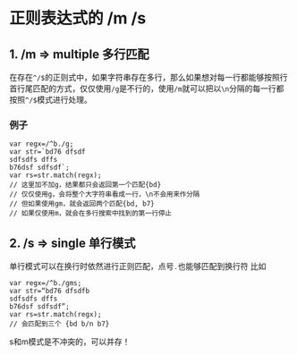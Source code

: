 # 正则表达式的 /m /s
## 1. /m => multiple 多行匹配
在存在`^/$`的正则式中，如果字符串存在多行，那么如果想对每一行都能够按照行首行尾匹配的方式，仅仅使用`/g`是不行的，使用`/m`就可以把以`\n`分隔的每一行都按照`^/$`模式进行处理。
### 例子
```JS
var regx=/^b./g;
var str=`bd76 dfsdf
sdfsdfs dffs
b76dsf sdfsdf`;
var rs=str.match(regx);
// 这里加不加g，结果都只会返回第一个匹配{bd}
// 仅仅使用g，会将整个大字符串看成一行，\n不会用来作分隔
// 但如果使用gm，就会返回两个匹配{bd, b7}
// 如果仅使用m，就会在多行搜索中找到的第一行停止
```

## 2. /s => single 单行模式
单行模式可以在换行时依然进行正则匹配，点号`.`也能够匹配到换行符
比如
```JS
var regx=/^b./gms;
var str=“bd76 dfsdfb
sdfsdfs dffs
b76dsf sdfsdf”;
var rs=str.match(regx);
// 会匹配到三个 {bd b/n b7}
```
s和m模式是不冲突的，可以并存！